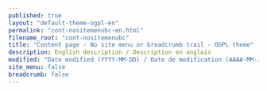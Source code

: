 ```yaml
---
published: true
layout: "default-theme-ogpl-en"
permalink: "cont-nositemenubc-en.html"
filename_root: "cont-nositemenubc"
title: "Content page - No site menu or breadcrumb trail - OGPL theme"
description: English description / Description en anglais
modified: "Date modified (YYYY-MM-DD) / Date de modification (AAAA-MM-JJ)"
site_menu: false
breadcrumb: false
---
```


